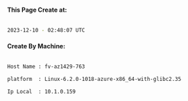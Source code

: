 
   
#### This Page Create at:

```bash

2023-12-10 - 02:48:07 UTC

```

#### Create By Machine:

```bash

Host Name : fv-az1429-763

platform  : Linux-6.2.0-1018-azure-x86_64-with-glibc2.35

Ip Local  : 10.1.0.159

```

